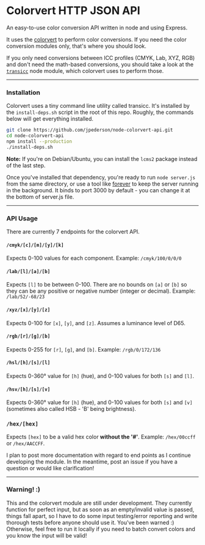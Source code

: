 # Colorvert HTTP JSON API

An easy-to-use color conversion API written in node and using Express. 

It uses the [colorvert](https://github.com/jpederson/node-colorvert) to perform color conversions. If you need the color conversion modules only, that's where you should look.

If you only need conversions between ICC profiles (CMYK, Lab, XYZ, RGB) and don't need the math-based conversions, you should take a look at the [`transicc`](https://github.com/jpederson/node-transicc) node module, which colorvert uses to perform those.

*****

### Installation

Colorvert uses a tiny command line utility called transicc. It's installed by the `install-deps.sh` script in the root of this repo. Roughly, the commands below will get everything installed.

```bash
git clone https://github.com/jpederson/node-colorvert-api.git
cd node-colorvert-api
npm install --production
./install-deps.sh
```

**Note:** If you're on Debian/Ubuntu, you can install the `lcms2` package instead of the last step.

Once you've installed that dependency, you're ready to run `node server.js` from the same directory, or use a tool like [forever](https://github.com/nodejitsu/forever) to keep the server running in the background. It binds to port 3000 by default - you can change it at the bottom of server.js file.

*****

### API Usage

There are currently 7 endpoints for the colorvert API.

#### `/cmyk/[c]/[m]/[y]/[k]`

Expects 0-100 values for each component. Example: `/cmyk/100/0/0/0`

#### `/lab/[l]/[a]/[b]`

Expects `[l]` to be between 0-100. There are no bounds on `[a]` or `[b]` so they can be any positive or negative number (integer or decimal). Example: `/lab/52/-68/23`

#### `/xyz/[x]/[y]/[z]`

Expects 0-100 for `[x]`, `[y]`, and `[z]`. Assumes a luminance level of D65. 

#### `/rgb/[r]/[g]/[b]`

Expects 0-255 for `[r]`, `[g]`, and `[b]`. Example: `/rgb/0/172/136`

#### `/hsl/[h]/[s]/[l]`

Expects 0-360&deg; value for `[h]` (hue), and 0-100 values for both `[s]` and `[l]`.

#### `/hsv/[h]/[s]/[v]`

Expects 0-360&deg; value for `[h]` (hue), and 0-100 values for both `[s]` and `[v]` (sometimes also called HSB - 'B' being brightness).

### `/hex/[hex]`

Expects `[hex]` to be a valid hex color **without the '#'**. Example: `/hex/00ccff` or `/hex/AACCFF`.

I plan to post more documentation with regard to end points as I continue developing the module. In the meantime, post an issue if you have a question or would like clarification!

*****

### Warning! :)

This and the colorvert module are still under development. They currently function for perfect input, but as soon as an empty/invalid value is passed, things fall apart, so I have to do some input testing/error reporting and write thorough tests before anyone should use it. You've been warned :) Otherwise, feel free to run it locally if you need to batch convert colors and you know the input will be valid!
